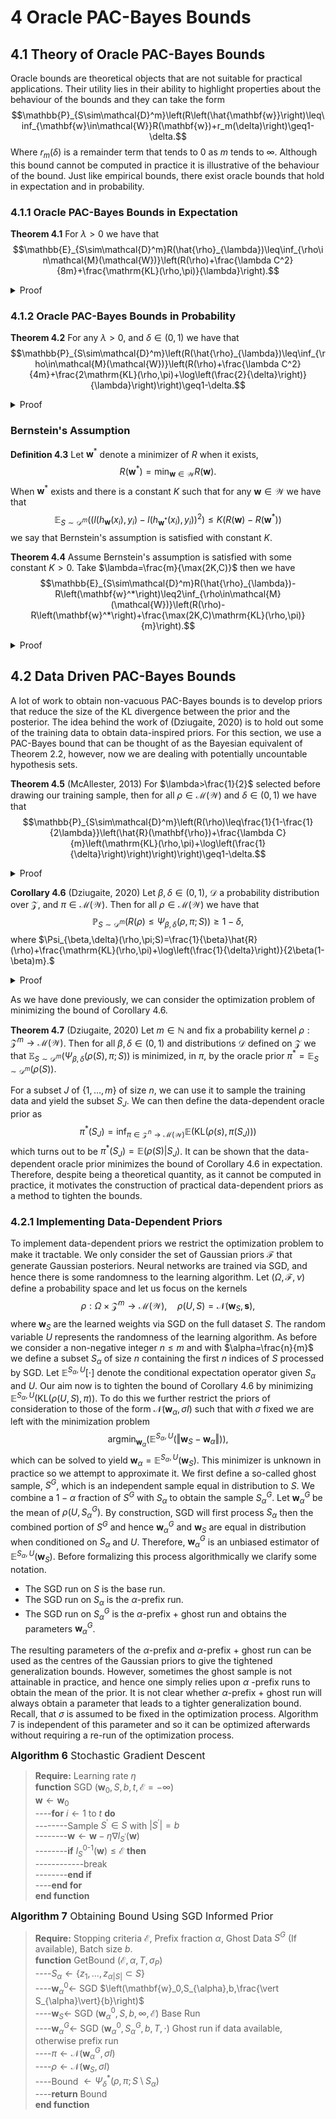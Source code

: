# 4 Oracle PAC-Bayes Bounds

## 4.1 Theory of Oracle PAC-Bayes Bounds

Oracle bounds are theoretical objects that are not suitable for practical applications. Their utility lies in their ability to highlight properties about the behaviour of the bounds and they can take the form $$\mathbb{P}_{S\sim\mathcal{D}^m}\left(R\left(\hat{\mathbf{w}}\right)\leq\inf_{\mathbf{w}\in\mathcal{W}}R(\mathbf{w})+r_m(\delta)\right)\geq1-\delta.$$ Where $r_m(\delta)$ is a remainder term that tends to $0$ as $m$ tends to $\infty$. Although this bound cannot be computed in practice it is illustrative of the behaviour of the bound. Just like empirical bounds, there exist oracle bounds that hold in expectation and in probability.

### 4.1.1 Oracle PAC-Bayes Bounds in Expectation

**Theorem 4.1** For $\lambda>0$ we have that $$\mathbb{E}_{S\sim\mathcal{D}^m}R(\hat{\rho}_{\lambda})\leq\inf_{\rho\in\mathcal{M}(\mathcal{W})}\left(R(\rho)+\frac{\lambda C^2}{8m}+\frac{\mathrm{KL}(\rho,\pi)}{\lambda}\right).$$
<details>
<summary>Proof</summary>
<br>

**Theorem 4.1.1 (Fubini's Theorem)** If $\mathcal{X}_1$ and $\mathcal{X}_2$ are $\sigma$-finite measurable spaces and $f:\mathcal{X}_1\times\mathcal{X}_2$ is measurable and $$\int_{\mathcal{X}_1\times\mathcal{X}_2}\vert f(x_1,x_2)\vert d(x_1,x_2)<\infty,$$ then $$\int_{\mathcal{X}_1}\left(\int_{\mathcal{X}_2}f(x_1,x_2)dx_2\right)dx_1=\int_{\mathcal{X}_2}\left(\int_{\mathcal{X}_1}f(x_1,x_2)dx_2\right)dx_1=\int_{\mathcal{X}_1\times\mathcal{X}_2}f(x_1,x_2)d(x_1,x_2).$$ 

We proceed from Corollary 3.9 to deduce that $$\begin{align*}\mathbb{E}_{S\sim\mathcal{D}^m}\left(R\left(\hat{\rho}_{\lambda}\right)\right)&\leq\mathbb{E}_{S\sim\mathcal{D}^m}\left(\inf_{\rho\in\mathcal{M}(\mathcal{W})}\left(\hat{R}(\rho)+\frac{\lambda C^2}{8m}+\frac{\mathrm{KL}(\rho,\pi)}{\lambda}\right)\right)\\&\leq\inf_{\rho\in\mathcal{M}(\mathcal{W})}\left(\mathbb{E}_{S\sim\mathcal{D}^m}\left(\hat{R}(\rho)+\frac{\lambda C^2}{8m}+\frac{\mathrm{KL}(\rho,\pi)}{\lambda}\right)\right)\\&=\inf_{\rho\in\mathcal{M}(\mathcal{W})}\left(\mathbb{E}_{S\sim\mathcal{D}^m}\left(\hat{R}(\rho)\right)+\frac{\lambda C^2}{8m}+\frac{\mathrm{KL}(\rho,\pi)}{\lambda}\right)\\&=\inf_{\rho\in\mathcal{M}(\mathcal{W})}\left(\mathbb{E}_{\mathbf{w}\sim\rho}\left(\mathbb{E}_{S\sim\mathcal{D}^m}\left(\hat{R}(\mathbf{w})\right)\right)\frac{\lambda C^2}{8m}+\frac{\mathrm{KL}(\rho,\pi)}{\lambda}\right)\end{align*}$$ where Fubini's theorem has been applied in the last inequality. Recalling that $\mathbb{E}_{S\sim\mathcal{D}^m}\left(\hat{R}(\mathbf{w})\right)=R(\mathbf{w})$ completes the proof of the theorem. $\square$

</details>

### 4.1.2 Oracle PAC-Bayes Bounds in Probability

**Theorem 4.2** For any $\lambda>0$, and $\delta\in(0,1)$ we have that $$\mathbb{P}_{S\sim\mathcal{D}^m}\left(R(\hat{\rho}_{\lambda})\leq\inf_{\rho\in\mathcal{M}(\mathcal{W})}\left(R(\rho)+\frac{\lambda C^2}{4m}+\frac{2\mathrm{KL}(\rho,\pi)+\log\left(\frac{2}{\delta}\right)}{\lambda}\right)\right)\geq1-\delta.$$
<details>
<summary>Proof</summary>
<br>

Recall the proof of Theorem 3.4 and the subsequent application to the Gibbs posterior that yielded Corollary 3.6. $$\mathbb{P}_{S\sim\mathcal{D}^m}\left(R(\hat{\rho}_{\lambda})\leq\inf_{\rho\in\mathcal{M}(\mathcal{W})}\left(\hat{R}(\rho)+\frac{\lambda C^2}{8m}+\frac{\mathrm{KL}(\rho,\pi)+\log\left(\frac{1}{\delta}\right)}{\lambda}\right)\right)\geq1-\delta.$$ In the proof we utilized the result of Theorem 2.1. The inequality of Theorem 2.1 can be reversed by replacing the $U_i$ by $-U_i$ in its proof. Applying the reverse inequality of Theorem 2.1 in the proof of Theorem 3.4 gives the updated corollary $$\mathbb{P}_{S\sim\mathcal{D}^m}\left(\hat{R}(\rho)\leq R(\rho)+\frac{\lambda C^2}{8m}+\frac{\mathrm{KL}(\rho,\pi)+\log\left(\frac{1}{\delta}\right)}{\lambda}\right)\geq1-\delta.$$ Which holds for all $\rho\in\mathcal{M}(\mathcal{W})$. Applying a union bound on Corollary 3.6 and the updated result above gives $$\mathbb{P}_{S\sim\mathcal{D}^m}\begin{pmatrix}R(\hat{\rho}_{\lambda})\leq\inf_{\rho\in\mathcal{M}(\mathcal{W})}\left(\hat{R}(\rho)+\frac{\lambda C^2}{8m}+\frac{\mathrm{KL}(\rho,\pi)+\log\left(\frac{1}{\delta}\right)}{\lambda}\right),\\\hat{R}(\rho)\leq R(\rho)+\frac{\lambda C^2}{8m}+\frac{\mathrm{KL}(\rho,\pi)+\log\left(\frac{1}{\delta}\right)}{\lambda}\end{pmatrix}\geq1-2\delta,$$ which holds for all $\rho\in\mathcal{M}(\mathcal{W})$. Using the upper bound on $\hat{R}(\rho)$ from the second event on the first event gives $$\mathbb{P}_{S\sim\mathcal{D}^m}\left(R(\hat{\rho}_{\lambda})\leq\inf_{\rho\in\mathcal{M}(\mathcal{W})}\left(\hat{R}(\rho)+\frac{\lambda C^2}{4m}+\frac{2\left(\mathrm{KL}(\rho,\pi)+\log\left(\frac{1}{\delta}\right)\right)}{\lambda}\right)\right)\geq1-2\delta.$$ We can simply replace the $\delta$ with $\frac{\delta}{2}$ to complete the proof. $\square$

</details>

### Bernstein's Assumption

**Definition 4.3** Let $\mathbf{w}^*$ denote a minimizer of $R$ when it exists, $$R(\mathbf{w}^*)=\min_{\mathbf{w}\in\mathcal{W}}R(\mathbf{w}).$$ When $\mathbf{w}^*$ exists and there is a constant $K$ such that for any $\mathbf{w}\in\mathcal{W}$ we have that $$\mathbb{E}_{S\sim\mathcal{D}^m}\left(\left(l(h_{\mathbf{w}}(x_i),y_i)-l(h_{\mathbf{w}^*}(x_i),y_i)\right)^2\right)\leq K\left(R(\mathbf{w})-R(\mathbf{w}^*)\right)$$ we say that Bernstein's assumption is satisfied with constant $K$.

**Theorem 4.4** Assume Bernstein's assumption is satisfied with some constant $K>0$. Take $\lambda=\frac{m}{\max(2K,C)}$ then we have $$\mathbb{E}_{S\sim\mathcal{D}^m}R(\hat{\rho}_{\lambda})-R\left(\mathbf{w}^*\right)\leq2\inf_{\rho\in\mathcal{M}(\mathcal{W})}\left(R(\rho)-R\left(\mathbf{w}^*\right)+\frac{\max(2K,C)\mathrm{KL}(\rho,\pi)}{m}\right).$$
<details>
<summary>Proof</summary>
<br>

**Lemma 4.4.1**

Let $g$ denoted the Bernstein function defined by $$g(x)=\begin{cases}1&x=0\\\frac{e^x-1-x}{x^2}&x\neq0.\end{cases}$$ Let $U_1,\dots,U_n$ be $\mathrm{i.i.d}$ random variables such that $\mathbb{E}(U_i)$ is finite and $U_i-\mathbb{E}(U_i)\leq C$ almost surely for some $C\in\mathbb{R}$. Then, $$\mathbb{E}\left(\exp\left(t\sum_{i=1}^n\left(U_i-\mathbb{E}(U_i)\right)\right)\right)\leq\exp\left(g(Ct)nt^2\mathrm{Var}(U_i)\right).$$

<details>
<summary>Proof (Habib, 1998)</summary>
<br>

We first show that function $g$ is increasing. For $x\neq0$ we have that $$g^\prime(x)=\frac{(x-2)e^x+2+x}{x^3}.$$ Let $h(x)=(x-2)e^x+2+x$ then $h(0)=0$ and $h^\prime(x)=(x-2)e^x+1$, so that $h^\prime(0)=0$ and $h^{\prime\prime}(x)=xe^x$. Therefore, $h^\prime(x)<0$ for $x<0$ and $h^\prime(x)>0$ for $x>0$ which implies that $h(x)\geq0$ for all $x$. This means that $g^{\prime}(x)>0$ and the function $g$ is increasing. So that $$e^x=1+x+x^2g(x)\leq1+x+x^2g(\alpha)$$ for $x\leq\alpha$. Therefore, if we have a random variable $X$ with $\mathbb{E}(X)=0$ and $X\leq\alpha$ it follows that $$\mathbb{E}\left(\exp(X)\right)\leq1+g(\alpha)\mathrm{Var}(X)\leq\exp(g(\alpha)\mathrm{Var}(X)).$$ Applying this conclusion to $\alpha=Ct$, $X=t(U_i-\mathbb{E}(U_i))$ we can conclude that $$\mathbb{E}\left(\exp\left(t(U_i-\mathbb{E}(U_i))\right)\right)\leq\exp\left(g(Ct)t^2\mathrm{Var}(U_i)\right)$$ Therefore, by the independence of the $U_i$ $$\begin{align*}\mathbb{E}\left(\exp\left(t\sum_{i=1}^n\left(U_i-\mathbb{E}(U_i)\right)\right)\right)&=\prod_{i=1}^n\mathbb{E}\left(\exp\left(t(U_i-\mathbb{E}(U_i))\right)\right)\\&\leq\prod_{i=1}^n\exp\left(g(Ct)t^2\mathrm{Var}(U_i)\right)\\&=\exp\left(g(Ct)nt^2\mathrm{Var}(U_i)\right)\end{align*}$$ as required. $\square$

</details>

Now fix $\mathbf{w}\in\mathcal{W}$ and apply Lemma 4.4.1 to $U_i=l_i(\mathbf{w}^*)-l_i(\mathbf{w})$ (where we inherit the notation of the proof of Theorem 2.1). Note that $\mathbb{E}(U_i)=R(\mathbf{w}^*)-R(\mathbf{w})$ and therefore, $$\mathbb{E}_{S\sim\mathcal{D}^m}\left(\exp\left(tm\left(R(\mathbf{w})-R(\mathbf{w}^*)-\hat{R}(\mathbf{w})+\hat{R}(\mathbf{w})\right)\right)\right)\leq\exp\left(g(Ct)mt^2\mathrm{Var}_{S\sim\mathcal{D}^m}(U_i)\right).$$ Observe that $$\begin{align*}\mathrm{Var}(U_i)&\leq\mathbb{E}_{S\sim\mathcal{D}^m}\left(U_i^2\right)\\&=\mathbb{E}_{S\sim\mathcal{D}^m}\left(l_i(\mathbf{w}^*)-l_i(\mathbf{w})\right)\\&\leq K(R(\mathbf{w})-R(\mathbf{w}^*)).\end{align*}$$ Therefore, with $\lambda=tn$ we get that $$\mathbb{E}_{S\sim\mathcal{D}^m}\left(\exp\left(\lambda\left(R(\mathbf{w})-R(\mathbf{w}^*)-\hat{R}(\mathbf{w})+\hat{R}(\mathbf{w}^*)\right)\right)\right)\leq\exp\left(g\left(\frac{\lambda C}{m}\right)\frac{\lambda^2}{m}K\left(R(\mathbf{w})-R(\mathbf{w}^*)\right)\right)$$ which upon rearrangement gives $$\mathbb{E}_{S\sim\mathcal{D}^m}\left(\exp\left(\lambda\left(1-Kg\left(\frac{\lambda C}{m}\right)\frac{\lambda}{m}\right)\left(R(\mathbf{w})-R(\mathbf{w}^*)\right)-\hat{R}(\mathbf{w})-\hat{R}(\mathbf{w}^*)\right)\right)\leq1.$$ Now integrate with respect to $\pi$ and apply Fubini's theorem along with Lemma 3.4.3 from the proof of Theorem 3.4 to get $$\mathbb{E}_{S\sim\mathcal{D}^m}\left(\exp\left(\lambda\sup_{\rho\in\mathcal{M}(\mathcal{W})}\left(\left(1-Kg\left(\frac{\lambda C}{m}\right)\frac{\lambda}{m}\right)\left(R(\rho)-R(\mathbf{w}^*)\right)-\hat{R}(\rho)-\hat{R}(\mathbf{w}^*)-\mathrm{KL}(\rho,\pi)\right)\right)\right)\leq1.$$ In particular, this holds for $\rho-\hat{\rho}_{\lambda}$, and we can apply Jensen's inequality and re-arrange to yield $$\left(1-Kg\left(\frac{\lambda C}{m}\right)\right)\left(\mathbb{E}_{S\sim\mathcal{D}^m}\left(R(\hat{\rho}_{\lambda})-R(\mathbf{w}^*)\right)\right)\leq\mathbb{E}_{S\sim\mathcal{D}^m}\left(\hat{R}(\rho)-\hat{R}(\mathbf{w})+\frac{\mathrm{KL}(\hat{\rho}_{\lambda},\pi)}{\lambda}\right).$$ From now on $\lambda$ will be such that $1-Kg\left(\frac{\lambda C}{m}\right)\frac{\lambda}{m}>0$, thus $$\mathbb{E}_{S\sim\mathcal{D}^m}\left(R(\hat{\rho}_{\lambda})\right)-R(\mathbf{w}^*)\leq\frac{\mathbb{E}_{S\sim\mathcal{D}^m}\left(\hat{R}(\hat{\rho}_{\lambda})-\hat{R}(\mathbf{w}^*)+\frac{\mathrm{KL}(\hat{\rho}_{\lambda},\pi)}{\lambda}\right)}{1-Kg\left(\frac{\lambda C}{m}\right)\frac{\lambda}{m}}.$$ As with $\lambda=\frac{m}{\max(2K,C)}$ it follows that  $$Kg\left(\frac{\lambda C}{m}\right)\frac{\lambda}{m}\leq\frac{1}{2}$$ and so we have $$\mathbb{E}_{S\sim\mathcal{D}^m}\left(R(\hat{\rho}_{\lambda})\right)-R(\mathbf{w}^*)\leq 2\mathbb{E}_{S\sim\mathcal{D}^m}\left(\hat{R}(\hat{\rho}_{\lambda})-\hat{R}(\mathbf{w}^*)+\frac{\mathrm{KL}(\hat{\rho}_{\lambda},\pi)}{\lambda}\right).$$ As $\hat{\rho}_{\lambda}$ minimizes the quantity on the right hand side in expectation we can re-write this as $$\begin{align*}\mathbb{E}_{S\sim\mathcal{D}^m}(R(\hat{\rho}_{\lambda}))&\leq2\mathbb{E}_{S\sim\mathcal{D}^m}\left(\inf_{\rho\in\mathcal{M}(\mathcal{W})}\left(\hat{R}(\mathbf{w})-\hat{R}(\mathbf{w}^*)+\frac{\max(2K,C)\mathrm{KL}(\rho,\pi)}{m}\right)\right)\\&\leq2\inf_{\rho\in\mathcal{M}(\mathcal{W})}\mathbb{E}_{S\sim\mathcal{D}^m}\left(\hat{R}(\mathbf{w})-\hat{R}(\mathbf{w}^*)+\frac{\max(2K,C)\mathrm{KL}(\rho,\pi)}{m}\right)\\&=2\inf_{\rho\in\mathcal{M}(\mathcal{W})}\mathbb{E}_{S\sim\mathcal{D}^m}\left(R(\mathbf{w})-R(\mathbf{w}^*)+\frac{\max(2K,C)\mathrm{KL}(\rho,\pi)}{m}\right),\end{align*}$$ which completes the proof.$\square$

</details>

## 4.2 Data Driven PAC-Bayes Bounds

A lot of work to obtain non-vacuous PAC-Bayes bounds is to develop priors that reduce the size of the KL divergence between the prior and the posterior. The idea behind the work of (Dziugaite, 2020) is to hold out some of the training data to obtain data-inspired priors. For this section, we use a PAC-Bayes bound that can be thought of as the Bayesian equivalent of Theorem 2.2, however, now we are dealing with potentially uncountable hypothesis sets.

**Theorem 4.5** (McAllester, 2013) For $\lambda>\frac{1}{2}$ selected before drawing our training sample, then for all $\rho\in\mathcal{M}(\mathcal{W})$ and $\delta\in(0,1)$ we have that $$\mathbb{P}_{S\sim\mathcal{D}^m}\left(R(\rho)\leq\frac{1}{1-\frac{1}{2\lambda}}\left(\hat{R}(\mathbf{\rho})+\frac{\lambda C}{m}\left(\mathrm{KL}(\rho,\pi)+\log\left(\frac{1}{\delta}\right)\right)\right)\right)\geq1-\delta.$$
<details>
<summary>Proof</summary>
<br>

For the proof we define the following notation, $$\mathrm{kl}_{\gamma}(q,p)=\gamma q-\log\left(1-p+pe^{\gamma}\right),$$ for $p,q\in[0,1]$ and $\gamma\in\mathbb{R}$. One can show that $$\mathrm{kl}(q,p)=\sup_{\gamma}\left(\mathrm{kl}_{\gamma}(q,p)\right).$$

**Lemma 4.5.1** For $\lambda>\frac{1}{2}$, if $\mathrm{kl}_{-\frac{1}{\gamma}}(q,p)\leq c$ then $$p\leq\frac{1}{1-\frac{1}{2\lambda}}(q+\lambda c).$$
<details>
<summary>Proof</summary>
<br>

Let $\gamma=-\frac{1}{\lambda}$ for convenience, which means that $\gamma\in(-2,0)$. Re-arranging the assumption we get that $$p\leq\frac{1-e^{\gamma q-c}}{1-e^{\gamma}}.$$ Using $e^{\gamma}\geq1+\gamma$ in the numerator and $e^{\gamma}\leq 1$ in the denominator we get $$p\leq\frac{q-\frac{c}{\gamma}}{1+\frac{1}{2}\gamma},$$ which when we substitute $\lambda$ back in completes the proof of the lemma. $\square$

</details>

**Lemma 4.5.2** Let $x_1,\dots,x_n$ be realizations of a random variable $X$ with range $[0,1]$ and mean $\mu$. Let $\hat{\mu}=\frac{1}{n}\sum_{i=1}^nx_i$. Then for any fixed $\gamma$ we have that $$\mathbb{E}\left(\exp\left(n\mathrm{kl}_{\gamma}(\hat{\mu},\mu)\right)\right)\leq1.$$
<details>
<summary>Proof</summary>
<br>

Note that $\mathbb{E}\left(\exp(n\gamma\hat{\mu})\right)=\left(\mathbb{E}(\exp(\gamma X))\right)^n$ and that by the convexity of $\exp(\cdot)$ we have that $$e^{\gamma X}\leq 1-x+xe^{\gamma}.$$ Therefore, $$\mathbb{E}\left(\exp\left(n\gamma\hat{\mu}\right)\right)\leq\left(1-\mu+\mu e^{\gamma}\right)^n,$$ which implies that $$\mathbb{E}\left(\exp\left(n\left(\gamma\hat{\mu}-\log\left(1-\mu+\mu e^{\gamma}\right)\right)\right)\right)\leq 1$$ which completes the proof of the lemma. $\square$

</details>

**Lemma 4.5.3** For probability distributions defined on the sample space $\mathcal{X}$ and a measurable function $f$ we have that $$\mathbb{E}_{x\in Q}(f(x))\leq\mathrm{KL}(Q,P)+\log\left(\mathbb{E}_{x\in P}\left(\exp(f(x))\right)\right).$$
<details>
<summary>Proof</summary>
<br>

$$\begin{align*}\mathbb{E}_{x\in Q}\left(f(x)\right)&=\mathbb{E}_{x\in Q}\left(\log\left(\exp(f(x))\right)\right)\\&=\mathbb{E}_{x\in Q}\left(\log\left(\frac{P(x)}{Q(x)}\right)e^{f(x)}+\log\left(\frac{Q(x)}{P(x)}\right)\right)\\&\leq\log\left(\mathbb{E}_{x\in Q}\left(\frac{P(x)}{Q(x)}e^{f(x)}\right)\right)+\mathrm{KL}(Q,P)\\&=\mathrm{KL}(Q,P)+\log\left(\mathbb{E}_{x\in P}\left(\exp(f(x))\right)\right).\end{align*}$$

</details>


We can use similar reasoning to that given in the proof of Theorem 3.12 to conclude from Lemma 4.5.2 that $$\mathbb{E}_{S\sim\mathcal{D}^m}\left(\exp\left(m\mathrm{kl}_{\gamma}\left(\hat{R}(\mathbf{w}),R(\mathbf{w})\right)\right)\right)\leq1$$ for fixed $\mathbf{w}\in\mathcal{W}$. Now we can take expectations over $\pi$ on both sides an apply Fubini's theorem to deduce that $$\begin{align*}1&\geq\mathbb{E}_{\mathbf{w}\sim\pi}\left(\mathbb{E}_{S\sim\mathcal{D}^m}\left(\exp\left(m\mathrm{kl}_{\gamma}\left(\hat{R}(\mathbf{w}),R(\mathbf{w})\right)\right)\right)\right)\\&\geq\mathbb{E}_{S\sim\mathcal{D}^m}\left(\mathbb{E}_{\mathbf{w}\sim\pi}\left(\exp\left(m\mathrm{kl}_{\gamma}\left(\hat{R}(\mathbf{w}),R(\mathbf{w})\right)\right)\right)\right).\end{align*}$$ To which we can apply Markov's inequality to get that $$\mathbb{P}_{S\sim\mathcal{D}^m}\left(\mathbb{E}_{\mathbf{w}\sim\pi}\left(\exp\left(m\mathrm{kl}_{\gamma}\left(\hat{R}(\mathbf{w}),R(\mathbf{w})\right)\right)\right)\leq\frac{1}{\delta}\right)\geq1-\delta.$$ Letting $f(\mathbf{w})=m\mathrm{kl}_{\gamma}\left(\hat{R}(\mathbf{w}),R(\mathbf{w})\right)$ in Lemma 4.5.3 and using the above result we get that $$\mathbb{P}_{S\sim\mathcal{D}^m}\left(\mathbb{E}_{\mathbf{w}\sim\rho}\left(m\mathrm{kl}_{\gamma}\left(\hat{R}(\mathbf{w}),R(\mathbf{w})\right)\right)\leq\mathrm{KL}(\rho,\pi)+\log\left(\frac{1}{\delta}\right)\right)\geq1-\delta.$$ By the convexity of $\mathrm{kl}_{\gamma}$ we get that $$\mathbb{P}_{S\sim\mathcal{D}^m}\left(m\mathrm{kl}_{\gamma}\left(\hat{R}(\mathbf{w}),R(\mathbf{w})\right)\leq\mathrm{KL}(\rho,\pi)+\log\left(\frac{1}{\delta}\right)\right)\geq1-\delta.$$ Therefore, by re-arranging and applying Lemma 4.5.1 the proof of the theorem is complete. $\square$.

</details>

**Corollary 4.6** (Dziugaite, 2020) Let $\beta,\delta\in(0,1)$, $\mathcal{D}$ a probability distribution over $\mathcal{Z}$, and $\pi\in\mathcal{M}(\mathcal{W})$. Then for all $\rho\in\mathcal{M}(\mathcal{W})$ we have that $$\mathbb{P}_{S\sim\mathcal{D}^m}\left(R(\rho)\leq\Psi_{\beta,\delta}(\rho,\pi;S)\right)\geq1-\delta,$$ where $\Psi_{\beta,\delta}(\rho,\pi;S)=\frac{1}{\beta}\hat{R}(\rho)+\frac{\mathrm{KL}(\rho,\pi)+\log\left(\frac{1}{\delta}\right)}{2\beta(1-\beta)m}.$
<details>
<summary>Proof</summary>
<br>

This is the result of the previous Theorem 4.5 with $\lambda=\frac{1}{2(1-\beta)}$ and $C=1$.

</details>

As we have done previously, we can consider the optimization problem of minimizing the bound of Corollary 4.6.

**Theorem 4.7** (Dziugaite, 2020) Let $m\in\mathbb{N}$ and fix a probability kernel $\rho:\mathcal{Z}^m\to\mathcal{M}(\mathcal{W})$. Then for all $\beta,\delta\in(0,1)$ and distributions $\mathcal{D}$ defined on $\mathcal{Z}$ we that $\mathbb{E}_{S\sim\mathcal{D}^m}\left(\Psi_{\beta,\delta}(\rho(S),\pi;S)\right)$ is minimized, in $\pi$, by the oracle prior $\pi^*=\mathbb{E}_{S\sim\mathcal{D}^m}(\rho(S))$.
 
For a subset $J$ of $\{1,\dots,m\}$ of size $n$, we can use it to sample the training data and yield the subset $S_J$. We can then define the data-dependent oracle prior as $$\pi^*(S_J)=\inf_{\pi\in\mathcal{Z}^n\to\mathcal{M}(\mathcal{W})}\mathbb{E}(\mathrm{KL}(\rho(s),\pi(S_J)))$$ which turns out to be $\pi^*(S_J)=\mathbb{E}(\rho(S)\vert S_J)$. It can be shown that the data-dependent oracle prior minimizes the bound of Corollary 4.6 in expectation. Therefore, despite being a theoretical quantity, as it cannot be computed in practice, it motivates the construction of practical data-dependent priors as a method to tighten the bounds.

### 4.2.1 Implementing Data-Dependent Priors

To implement data-dependent priors we restrict the optimization problem to make it tractable. We only consider the set of Gaussian priors $\mathcal{F}$ that generate Gaussian posteriors. Neural networks are trained via SGD, and hence there is some randomness to the learning algorithm. Let $(\Omega,\mathcal{F},\nu)$ define a probability space and let us focus on the kernels $$\rho:\Omega\times\mathcal{Z}^m\to\mathcal{M}(\mathcal{W}),\quad\rho(U,S)=\mathcal{N}(\mathbf{w}_S,\mathbf{s}),$$ where $\mathbf{w}_S$ are the learned weights via SGD on the full dataset $S$. The random variable $U$ represents the randomness of the learning algorithm. As before we consider a non-negative integer $n\leq m$ and with $\alpha=\frac{n}{m}$ we define a subset $S_{\alpha}$ of size $n$ containing the first $n$ indices of $S$ processed by SGD. Let $\mathbb{E}^{S_{\alpha},U}[\cdot]$ denote the conditional expectation operator given $S_{\alpha}$ and $U$. Our aim now is to tighten the bound of Corollary 4.6 by minimizing $\mathbb{E}^{S_{\alpha},U}(\mathrm{KL}(\rho(U,S),\pi))$. To do this we further restrict the priors of consideration to those of the form $\mathcal{N}(\mathbf{w}_{\alpha},\sigma I)$ such that with $\sigma$ fixed we are left with the minimization problem $$\begin{equation*}\mathrm{argmin}_{\mathbf{w}_{\alpha}}\left(\mathbb{E}^{S_{\alpha},U}\left(\Vert\mathbf{w}_S-\mathbf{w}_{\alpha}\Vert\right)\right), \end{equation*}$$ which can be solved to yield $\mathbf{w}_{\alpha}=\mathbb{E}^{S_{\alpha},U}(\mathbf{w}_S)$. This minimizer is unknown in practice so we attempt to approximate it. We first define a so-called ghost sample, $S^G$, which is an independent sample equal in distribution to $S$. We combine a $1-\alpha$ fraction of $S^G$ with $S_{\alpha}$ to obtain the sample $S_{\alpha}^G$. Let $\mathbf{w}_{\alpha}^G$ be the mean of $\rho(U,S_{\alpha}^G)$. By construction, SGD will first process $S_{\alpha}$ then the combined portion of $S^G$ and hence $\mathbf{w}_{\alpha}^G$ and $\mathbf{w}_S$ are equal in distribution when conditioned on $S_{\alpha}$ and $U$. Therefore, $\mathbf{w}_{\alpha}^G$ is an unbiased estimator of $\mathbb{E}^{S_{\alpha},U}(\mathbf{w}_S)$. Before formalizing this process algorithmically we clarify some notation.

- The SGD run on $S$ is the base run.
- The SGD run on $S_{\alpha}$ is the $\alpha$-prefix run.
- The SGD run on $S_{\alpha}^G$ is the $\alpha$-prefix $+$ ghost run and obtains the parameters $\mathbf{w}_{\alpha}^G$.

The resulting parameters of the $\alpha$-prefix and $\alpha$-prefix $+$ ghost run can be used as the centres of the Gaussian priors to give the tightened generalization bounds. However, sometimes the ghost sample is not attainable in practice, and hence one simply relies upon $\alpha$ -prefix runs to obtain the mean of the prior. It is not clear whether $\alpha$-prefix $+$ ghost run will always obtain a parameter that leads to a tighter generalization bound. Recall, that $\sigma$ is assumed to be fixed in the optimization process. Algorithm 7 is independent of this parameter and so it can be optimized afterwards without requiring a re-run of the optimization process.

<font size="3"> **Algorithm 6** Stochastic Gradient Descent</font>
> **Require:** Learning rate $\eta$\
**function** SGD $(\mathbf{w}_0,S,b,t,\mathcal{E}=-\infty)$\
$\mathbf{w}\leftarrow\mathbf{w}_0$\
----**for** $i\leftarrow 1$ to $t$ **do**\
--------Sample $S^\prime\in S$ with $\vert S^\prime\vert=b$\
--------$\mathbf{w}\leftarrow\mathbf{w}-\eta\nabla l_{S^\prime}(\mathbf{w})$\
--------**if** $l_S^{0\text{-}1}(\mathbf{w})\leq\mathcal{E}$ **then**\
------------break\
--------**end if**\
----**end for**\
**end function**

<font size="3"> **Algorithm 7** Obtaining Bound Using SGD Informed Prior</font>
> **Require:** Stopping criteria $\mathcal{E}$, Prefix fraction $\alpha$, Ghost Data $S^G$ (If available), Batch size $b$.\
**function** GetBound $(\mathcal{E},\alpha,T,\sigma_P)$\
----$S_{\alpha}\leftarrow\{z_1,\dots,z_{\alpha\vert S\vert}\subset S\}$\
----$\mathbf{w}_{\alpha}^0\leftarrow$ SGD $\left(\mathbf{w}_0,S_{\alpha},b,\frac{\vert S_{\alpha}\vert}{b}\right)$\
----$\mathbf{w}_S\leftarrow$ SGD $\left(\mathbf{w}_{\alpha}^0,S,b,\infty,\mathcal{E}\right)$ Base Run\
----$\mathbf{w}_{\alpha}^G\leftarrow$ SGD $\left(\mathbf{w}_{\alpha}^0,S_{\alpha}^G,b,T,\cdot\right)$ Ghost run if data available, otherwise prefix run\
----$\pi\leftarrow\mathcal{N}\left(\mathbf{w}_{\alpha}^G,\sigma I\right)$\
----$\rho\leftarrow\mathcal{N}\left(\mathbf{w}_S,\sigma I\right)$\
----Bound $\leftarrow\Psi_{\delta}^*(\rho,\pi;S\setminus S_{\alpha})$\
----**return** Bound\
**end function**